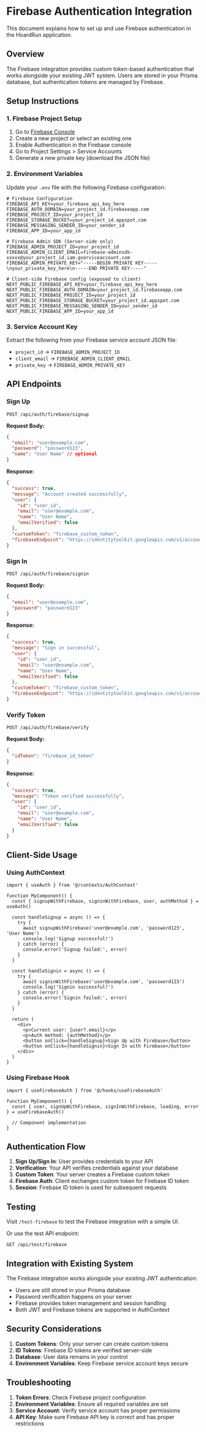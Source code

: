 # Firebase Authentication Integration

This document explains how to set up and use Firebase authentication in the HoardRun application.

## Overview

The Firebase integration provides custom token-based authentication that works alongside your existing JWT system. Users are stored in your Prisma database, but authentication tokens are managed by Firebase.

## Setup Instructions

### 1. Firebase Project Setup

1. Go to [Firebase Console](https://console.firebase.google.com/)
2. Create a new project or select an existing one
3. Enable Authentication in the Firebase console
4. Go to Project Settings > Service Accounts
5. Generate a new private key (download the JSON file)

### 2. Environment Variables

Update your `.env` file with the following Firebase configuration:

```env
# Firebase Configuration
FIREBASE_API_KEY=your_firebase_api_key_here
FIREBASE_AUTH_DOMAIN=your_project_id.firebaseapp.com
FIREBASE_PROJECT_ID=your_project_id
FIREBASE_STORAGE_BUCKET=your_project_id.appspot.com
FIREBASE_MESSAGING_SENDER_ID=your_sender_id
FIREBASE_APP_ID=your_app_id

# Firebase Admin SDK (Server-side only)
FIREBASE_ADMIN_PROJECT_ID=your_project_id
FIREBASE_ADMIN_CLIENT_EMAIL=firebase-adminsdk-xxxxx@your_project_id.iam.gserviceaccount.com
FIREBASE_ADMIN_PRIVATE_KEY="-----BEGIN PRIVATE KEY-----\nyour_private_key_here\n-----END PRIVATE KEY-----"

# Client-side Firebase config (exposed to client)
NEXT_PUBLIC_FIREBASE_API_KEY=your_firebase_api_key_here
NEXT_PUBLIC_FIREBASE_AUTH_DOMAIN=your_project_id.firebaseapp.com
NEXT_PUBLIC_FIREBASE_PROJECT_ID=your_project_id
NEXT_PUBLIC_FIREBASE_STORAGE_BUCKET=your_project_id.appspot.com
NEXT_PUBLIC_FIREBASE_MESSAGING_SENDER_ID=your_sender_id
NEXT_PUBLIC_FIREBASE_APP_ID=your_app_id
```

### 3. Service Account Key

Extract the following from your Firebase service account JSON file:
- `project_id` → `FIREBASE_ADMIN_PROJECT_ID`
- `client_email` → `FIREBASE_ADMIN_CLIENT_EMAIL`
- `private_key` → `FIREBASE_ADMIN_PRIVATE_KEY`

## API Endpoints

### Sign Up
```
POST /api/auth/firebase/signup
```

**Request Body:**
```json
{
  "email": "user@example.com",
  "password": "password123",
  "name": "User Name" // optional
}
```

**Response:**
```json
{
  "success": true,
  "message": "Account created successfully",
  "user": {
    "id": "user_id",
    "email": "user@example.com",
    "name": "User Name",
    "emailVerified": false
  },
  "customToken": "firebase_custom_token",
  "firebaseEndpoint": "https://identitytoolkit.googleapis.com/v1/accounts:signInWithCustomToken?key=API_KEY"
}
```

### Sign In
```
POST /api/auth/firebase/signin
```

**Request Body:**
```json
{
  "email": "user@example.com",
  "password": "password123"
}
```

**Response:**
```json
{
  "success": true,
  "message": "Sign in successful",
  "user": {
    "id": "user_id",
    "email": "user@example.com",
    "name": "User Name",
    "emailVerified": false
  },
  "customToken": "firebase_custom_token",
  "firebaseEndpoint": "https://identitytoolkit.googleapis.com/v1/accounts:signInWithCustomToken?key=API_KEY"
}
```

### Verify Token
```
POST /api/auth/firebase/verify
```

**Request Body:**
```json
{
  "idToken": "firebase_id_token"
}
```

**Response:**
```json
{
  "success": true,
  "message": "Token verified successfully",
  "user": {
    "id": "user_id",
    "email": "user@example.com",
    "name": "User Name",
    "emailVerified": false
  }
}
```

## Client-Side Usage

### Using AuthContext

```tsx
import { useAuth } from '@/contexts/AuthContext'

function MyComponent() {
  const { signupWithFirebase, signinWithFirebase, user, authMethod } = useAuth()

  const handleSignup = async () => {
    try {
      await signupWithFirebase('user@example.com', 'password123', 'User Name')
      console.log('Signup successful!')
    } catch (error) {
      console.error('Signup failed:', error)
    }
  }

  const handleSignin = async () => {
    try {
      await signinWithFirebase('user@example.com', 'password123')
      console.log('Signin successful!')
    } catch (error) {
      console.error('Signin failed:', error)
    }
  }

  return (
    <div>
      <p>Current user: {user?.email}</p>
      <p>Auth method: {authMethod}</p>
      <button onClick={handleSignup}>Sign Up with Firebase</button>
      <button onClick={handleSignin}>Sign In with Firebase</button>
    </div>
  )
}
```

### Using Firebase Hook

```tsx
import { useFirebaseAuth } from '@/hooks/useFirebaseAuth'

function MyComponent() {
  const { user, signUpWithFirebase, signInWithFirebase, loading, error } = useFirebaseAuth()

  // Component implementation
}
```

## Authentication Flow

1. **Sign Up/Sign In**: User provides credentials to your API
2. **Verification**: Your API verifies credentials against your database
3. **Custom Token**: Your server creates a Firebase custom token
4. **Firebase Auth**: Client exchanges custom token for Firebase ID token
5. **Session**: Firebase ID token is used for subsequent requests

## Testing

Visit `/test-firebase` to test the Firebase integration with a simple UI.

Or use the test API endpoint:
```
GET /api/test/firebase
```

## Integration with Existing System

The Firebase integration works alongside your existing JWT authentication:

- Users are still stored in your Prisma database
- Password verification happens on your server
- Firebase provides token management and session handling
- Both JWT and Firebase tokens are supported in AuthContext

## Security Considerations

1. **Custom Tokens**: Only your server can create custom tokens
2. **ID Tokens**: Firebase ID tokens are verified server-side
3. **Database**: User data remains in your control
4. **Environment Variables**: Keep Firebase service account keys secure

## Troubleshooting

1. **Token Errors**: Check Firebase project configuration
2. **Environment Variables**: Ensure all required variables are set
3. **Service Account**: Verify service account has proper permissions
4. **API Key**: Make sure Firebase API key is correct and has proper restrictions
